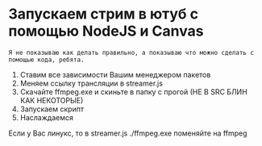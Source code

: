 # Запускаем стрим в ютуб с помощью NodeJS и Canvas
```Я не показываю как делать правильно, а показываю что можно сделать с помощью кода, ребята.```

1. Ставим все зависимости Вашим менеджером пакетов
2. Меняем ссылку трансляции в streamer.js
3. Скачайте ffmpeg.exe и скиньте в папку с прогой (НЕ В SRC БЛИН КАК НЕКОТОРЫЕ)
4. Запускаем скрипт
5. Наслаждаемся

Если у Вас линукс, то в streamer.js ./ffmpeg.exe поменяйте на ffmpeg